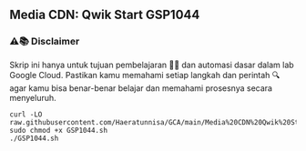 **Media CDN: Qwik Start GSP1044**
---
### ⚠️📚 Disclaimer

Skrip ini hanya untuk tujuan pembelajaran 🧑‍🎓 dan automasi dasar dalam lab Google Cloud. Pastikan kamu memahami setiap langkah dan perintah 🔍 agar kamu bisa benar-benar belajar dan memahami prosesnya secara menyeluruh.
```
curl -LO raw.githubusercontent.com/Haeratunnisa/GCA/main/Media%20CDN%20Qwik%20Start/GSP1044.sh
sudo chmod +x GSP1044.sh
./GSP1044.sh
